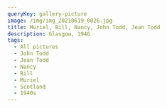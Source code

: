 ```yaml
---
queryKey: gallery-picture
image: /img/img_20210619_0026.jpg
title: Muriel, Bill, Nancy, John Todd, Jean Todd
description: Glasgow, 1946
tags:
  - All pictures
  - John Todd
  - Jean Todd
  - Nancy
  - Bill
  - Muriel
  - Scotland
  - 1940s
---
```

